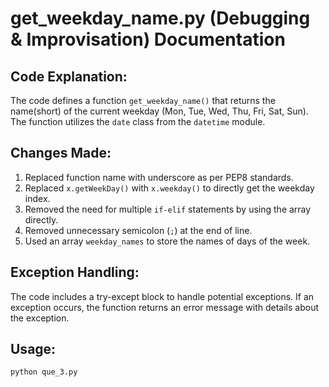 # get_weekday_name.py (Debugging & Improvisation) Documentation

## Code Explanation:

The code defines a function `get_weekday_name()` that returns the name(short) of the current weekday (Mon, Tue, Wed, Thu, Fri, Sat, Sun). The function utilizes the `date` class from the `datetime` module.

## Changes Made:

1. Replaced function name with underscore as per PEP8 standards.
2. Replaced `x.getWeekDay()` with `x.weekday()` to directly get the weekday index.
3. Removed the need for multiple `if-elif` statements by using the array directly.
3. Removed unnecessary semicolon (`;`) at the end of line.
4. Used an array `weekday_names` to store the names of days of the week.

## Exception Handling:

The code includes a try-except block to handle potential exceptions. If an exception occurs, the function returns an error message with details about the exception.

## Usage:

```python que_3.py```
